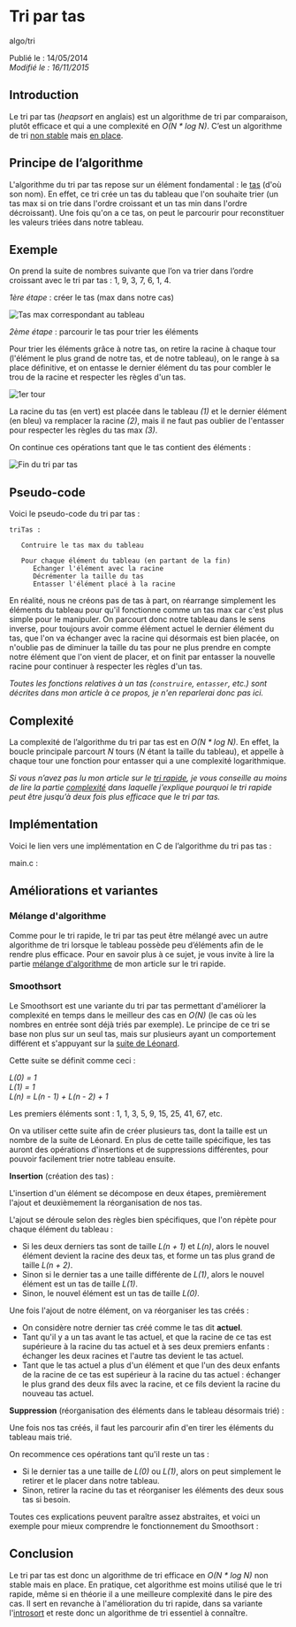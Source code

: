 Tri par tas
===========
algo/tri

Publié le : 14/05/2014  
*Modifié le : 16/11/2015*

## Introduction

Le tri par tas (*heapsort* en anglais) est un algorithme de tri par comparaison, plutôt efficace et qui a une complexité en *O(N \* log N)*. C’est un algorithme de tri [non stable](https://en.wikipedia.org/wiki/Sorting_algorithm#Stability) mais [en place](https://en.wikipedia.org/wiki/In-place_algorithm).

## Principe de l’algorithme

L'algorithme du tri par tas repose sur un élément fondamental : le [tas](/pages/algo/structure/arbre/tas.html) (d'où son nom). En effet, ce tri crée un tas du tableau que l'on souhaite trier (un tas max si on trie dans l'ordre croissant et un tas min dans l'ordre décroissant). Une fois qu'on a ce tas, on peut le parcourir pour reconstituer les valeurs triées dans notre tableau.

## Exemple

On prend la suite de nombres suivante que l’on va trier dans l’ordre croissant avec le tri par tas : 1, 9, 3, 7, 6, 1, 4.

*1ère étape* : créer le tas (max dans notre cas)

![Tas max correspondant au tableau](/static/img/algo/tri/tri_tas/exemple_tas_max.png)

*2ème étape* : parcourir le tas pour trier les éléments

Pour trier les éléments grâce à notre tas, on retire la racine à chaque tour (l'élément le plus grand de notre tas, et de notre tableau), on le range à sa place définitive, et on entasse le dernier élément du tas pour combler le trou de la racine et respecter les règles d'un tas.

![1er tour](/static/img/algo/tri/tri_tas/exemple_tour1.png)

La racine du tas (en vert) est placée dans le tableau *(1)* et le dernier élément (en bleu) va remplacer la racine *(2)*, mais il ne faut pas oublier de l'entasser pour respecter les règles du tas max *(3)*.

On continue ces opérations tant que le tas contient des éléments :

![Fin du tri par tas](/static/img/algo/tri/tri_tas/exemple_tour2.png)

## Pseudo-code

Voici le pseudo-code du tri par tas :

```nohighlight
triTas :

   Contruire le tas max du tableau

   Pour chaque élément du tableau (en partant de la fin)
      Echanger l'élément avec la racine
      Décrémenter la taille du tas
      Entasser l'élément placé à la racine
```

En réalité, nous ne créons pas de tas à part, on réarrange simplement les éléments du tableau pour qu'il fonctionne comme un tas max car c'est plus simple pour le manipuler. On parcourt donc notre tableau dans le sens inverse, pour toujours avoir comme élément actuel le dernier élément du tas, que l'on va échanger avec la racine qui désormais est bien placée, on n'oublie pas de diminuer la taille du tas pour ne plus prendre en compte notre élément que l'on vient de placer, et on finit par entasser la nouvelle racine pour continuer à respecter les règles d'un tas.

*Toutes les fonctions relatives à un tas (`construire`, `entasser`, etc.) sont décrites dans mon article à ce propos, je n'en reparlerai donc pas ici.*

## Complexité

La complexité de l’algorithme du tri par tas est en *O(N \* log N)*. En effet, la boucle principale parcourt *N* tours (*N* étant la taille du tableau), et appelle à chaque tour une fonction pour entasser qui a une complexité logarithmique.

*Si vous n’avez pas lu mon article sur le [tri rapide](/pages/algo/tri/tri_rapide.html), je vous conseille au moins de lire la partie [complexité](/pages/algo/tri/tri_rapide.html#complexité) dans laquelle j’explique pourquoi le tri rapide peut être jusqu’à deux fois plus efficace que le tri par tas.*

## Implémentation

Voici le lien vers une implémentation en C de l’algorithme du tri pas tas :

main.c : 

## Améliorations et variantes

### Mélange d'algorithme

Comme pour le tri rapide, le tri par tas peut être mélangé avec un autre algorithme de tri lorsque le tableau possède peu d’éléments afin de le rendre plus efficace. Pour en savoir plus à ce sujet, je vous invite à lire la partie [mélange d'algorithme](/pages/algo/tri/tri_rapide.html#mélange-dalgorithme) de mon article sur le tri rapide.

### Smoothsort

Le Smoothsort est une variante du tri par tas permettant d'améliorer la complexité en temps dans le meilleur des cas en *O(N)* (le cas où les nombres en entrée sont déjà triés par exemple). Le principe de ce tri se base non plus sur un seul tas, mais sur plusieurs ayant un comportement différent et s'appuyant sur la [suite de Léonard](https://en.wikipedia.org/wiki/Leonardo_number).

Cette suite se définit comme ceci :

*L(0) = 1*  
*L(1) = 1*  
*L(n) = L(n - 1) + L(n - 2) + 1*

Les premiers éléments sont : 1, 1, 3, 5, 9, 15, 25, 41, 67, etc.

On va utiliser cette suite afin de créer plusieurs tas, dont la taille est un nombre de la suite de Léonard. En plus de cette taille spécifique, les tas auront des opérations d'insertions et de suppressions différentes, pour pouvoir facilement trier notre tableau ensuite.

**Insertion** (création des tas) :

L'insertion d'un élément se décompose en deux étapes, premièrement l'ajout et deuxièmement la réorganisation de nos tas.

L'ajout se déroule selon des règles bien spécifiques, que l'on répète pour chaque élément du tableau :

- Si les deux derniers tas sont de taille *L(n + 1)* et *L(n)*, alors le nouvel élément devient la racine des deux tas, et forme un tas plus grand de taille *L(n + 2)*.
- Sinon si le dernier tas a une taille différente de *L(1)*, alors le nouvel élément est un tas de taille *L(1)*.
- Sinon, le nouvel élément est un tas de taille *L(0)*.

Une fois l'ajout de notre élément, on va réorganiser les tas créés :

- On considère notre dernier tas créé comme le tas dit **actuel**.
- Tant qu'il y a un tas avant le tas actuel, et que la racine de ce tas est supérieure à la racine du tas actuel et à ses deux premiers enfants : échanger les deux racines et l'autre tas devient le tas actuel.
- Tant que le tas actuel a plus d'un élément et que l'un des deux enfants de la racine de ce tas est supérieur à la racine du tas actuel : échanger le plus grand des deux fils avec la racine, et ce fils devient la racine du nouveau tas actuel.

**Suppression** (réorganisation des éléments dans le tableau désormais trié) :

Une fois nos tas créés, il faut les parcourir afin d'en tirer les éléments du tableau mais trié.

On recommence ces opérations tant qu'il reste un tas :

- Si le dernier tas a une taille de *L(0)* ou *L(1)*, alors on peut simplement le retirer et le placer dans notre tableau.
- Sinon, retirer la racine du tas et réorganiser les éléments des deux sous tas si besoin.

Toutes ces explications peuvent paraître assez abstraites, et voici un exemple pour mieux comprendre le fonctionnement du Smoothsort :

## Conclusion

Le tri par tas est donc un algorithme de tri efficace en *O(N \* log N)* non stable mais en place. En pratique, cet algorithme est moins utilisé que le tri rapide, même si en théorie il a une meilleure complexité dans le pire des cas. Il sert en revanche à l'amélioration du tri rapide, dans sa variante l'[introsort](/pages/algo/tri/tri_rapide.html#introsort) et reste donc un algorithme de tri essentiel à connaître.
